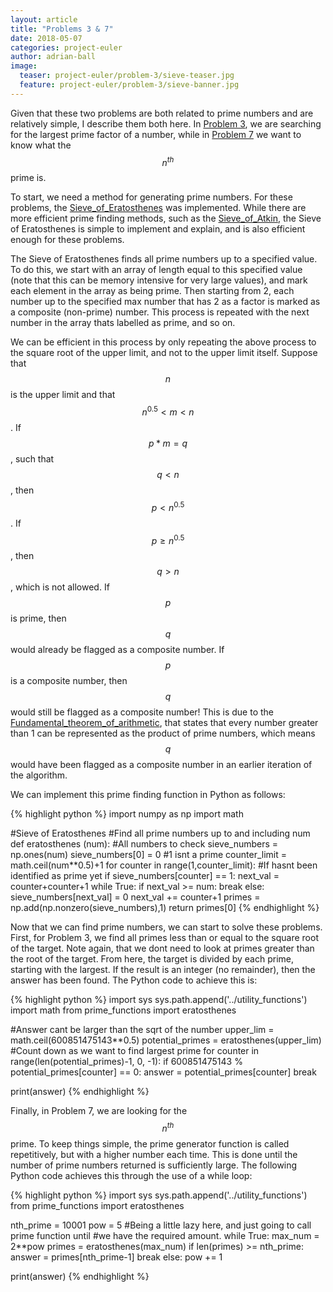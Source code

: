 ```yaml
---
layout: article
title: "Problems 3 & 7"
date: 2018-05-07
categories: project-euler
author: adrian-ball
image:
  teaser: project-euler/problem-3/sieve-teaser.jpg
  feature: project-euler/problem-3/sieve-banner.jpg
---
```


Given that these two problems are both related to prime numbers and are relatively simple, I describe them both here. In [Problem 3](https://projecteuler.net/problem=3), we are searching for the largest prime factor of a number, while in [Problem 7](https://projecteuler.net/problem=7) we want to know what the $$n^{th}$$ prime is. 

To start, we need a method for generating prime numbers. For these problems, the [Sieve_of_Eratosthenes](https://en.wikipedia.org/wiki/Sieve_of_Eratosthenes) was implemented. While there are more efficient prime finding methods, such as the [Sieve_of_Atkin](https://en.wikipedia.org/wiki/Sieve_of_Atkin), the Sieve of Eratosthenes is simple to implement and explain, and is also efficient enough for these problems.

The Sieve of Eratosthenes finds all prime numbers up to a specified value. To do this, we start with an array of length equal to this specified value (note that this can be memory intensive for very large values), and mark each element in the array as being prime. Then starting from 2, each number up to the specified max number that has 2 as a factor is marked as a composite (non-prime) number. This process is repeated with the next number in the array thats labelled as prime, and so on.

We can be efficient in this process by only repeating the above process to the square root of the upper limit, and not to the upper limit itself. Suppose that $$n$$ is the upper limit and that $$n^{0.5} < m < n$$. If $$p*m = q$$, such that $$q < n$$, then $$p < n^{0.5}$$. If $$p \geq n^{0.5}$$, then $$q > n$$, which is not allowed. If $$p$$ is prime, then $$q$$ would already be flagged as a composite number. If $$p$$ is a composite number, then $$q$$ would still be flagged as a composite number! This is due to the [Fundamental_theorem_of_arithmetic](https://en.wikipedia.org/wiki/Fundamental_theorem_of_arithmetic), that states that every number greater than 1 can be represented as the product of prime numbers, which means $$q$$ would have been flagged as a composite number in an earlier iteration of the algorithm.

We can implement this prime finding function in Python as follows:

{% highlight python %}
import numpy as np 
import math

#Sieve of Eratosthenes
#Find all prime numbers up to and including num
def eratosthenes (num):
    #All numbers to check
    sieve_numbers = np.ones(num)
    sieve_numbers[0] = 0 #1 isnt a prime
    counter_limit = math.ceil(num**0.5)+1
    for counter in range(1,counter_limit):
        #If hasnt been identified as prime yet
        if sieve_numbers[counter] == 1:
            next_val = counter+counter+1
            while True:
                if next_val >= num:
                    break
                else:
                    sieve_numbers[next_val] = 0
                    next_val += counter+1
    primes = np.add(np.nonzero(sieve_numbers),1)
    return primes[0]
{% endhighlight %}

Now that we can find prime numbers, we can start to solve these problems. First, for Problem 3, we find all primes less than or equal to the square root of the target. Note again, that we dont need to look at primes greater than the root of the target. From here, the target is divided by each prime, starting with the largest. If the result is an integer (no remainder), then the answer has been found. The Python code to achieve this is: 


{% highlight python %}
import sys
sys.path.append('../utility_functions')
import math
from prime_functions import eratosthenes

#Answer cant be larger than the sqrt of the number
upper_lim = math.ceil(600851475143**0.5)
potential_primes = eratosthenes(upper_lim)
#Count down as we want to find largest prime
for counter in range(len(potential_primes)-1, 0, -1):
    if 600851475143 % potential_primes[counter] == 0:
        answer = potential_primes[counter]
        break

print(answer)
{% endhighlight %}

Finally, in Problem 7, we are looking for the $$n^{th}$$ prime. To keep things simple, the prime generator function is called repetitively, but with a higher number each time. This is done until the number of prime numbers returned is sufficiently large. The following Python code achieves this through the use of a while loop:

{% highlight python %}
import sys
sys.path.append('../utility_functions')
from prime_functions import eratosthenes

nth_prime = 10001
pow = 5
#Being a little lazy here, and just going to call prime function until 
#we have the required amount. 
while True:
    max_num = 2**pow
    primes = eratosthenes(max_num)
    if len(primes) >= nth_prime:
        answer = primes[nth_prime-1]
        break
    else:
        pow += 1

print(answer)
{% endhighlight %}




